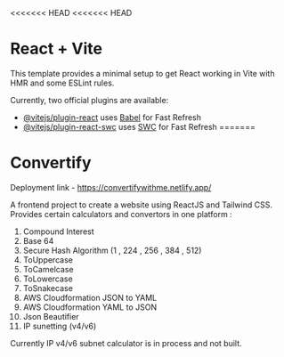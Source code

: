 <<<<<<< HEAD
<<<<<<< HEAD
# React + Vite

This template provides a minimal setup to get React working in Vite with HMR and some ESLint rules.

Currently, two official plugins are available:

- [@vitejs/plugin-react](https://github.com/vitejs/vite-plugin-react/blob/main/packages/plugin-react/README.md) uses [Babel](https://babeljs.io/) for Fast Refresh
- [@vitejs/plugin-react-swc](https://github.com/vitejs/vite-plugin-react-swc) uses [SWC](https://swc.rs/) for Fast Refresh
=======
# Convertify

Deployment link - https://convertifywithme.netlify.app/

A frontend project to create a website using ReactJS and Tailwind CSS.
Provides certain calculators and convertors in one platform :
1. Compound Interest
2. Base 64
3. Secure Hash Algorithm (1 , 224 , 256 , 384 , 512)
4. ToUppercase
5. ToCamelcase
6. ToLowercase
7. ToSnakecase
8. AWS Cloudformation JSON to YAML
9. AWS Cloudformation YAML to JSON
10. Json Beautifier
11. IP sunetting (v4/v6)

Currently IP v4/v6 subnet calculator is in process and not built.
